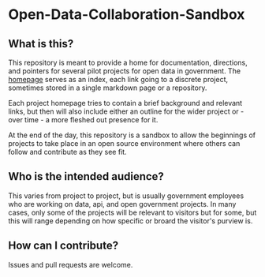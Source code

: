 Open-Data-Collaboration-Sandbox
===============================

## What is this?  

This repository is meant to provide a home for documentation, directions, and pointers for several pilot projects for open data in government.  The [homepage](http://gsa.github.io/Open-Data-Collaboration-Sandbox/) serves as an index, each link going to a discrete project, sometimes stored in a single markdown page or a repository.    

Each project homepage tries to contain a brief background and relevant links, but then will also include either an outline for the wider project or - over time - a more fleshed out presence for it.  

At the end of the day, this repository is a sandbox to allow the beginnings of projects to take place in an open source environment where others can follow and contribute as they see fit.  

## Who is the intended audience?  

This varies from project to project, but is usually government employees who are working on data, api, and open government projects.  In many cases, only some of the projects will be relevant to visitors but for some, but this will range depending on how specific or broard the visitor's purview is.    

## How can I contribute?  

Issues and pull requests are welcome.  


